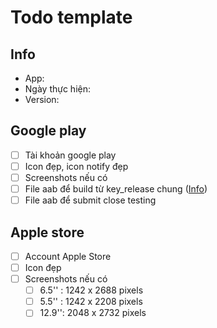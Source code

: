 # Todo template

## Info

* App:
* Ngày thực hiện:
* Version:

## Google play

* [ ] Tài khoản google play
* [ ] Icon đẹp, icon notify đẹp
* [ ] Screenshots nếu có
* [ ] File aab để build từ key\_release chung ([Info](https://drive.google.com/drive/u/0/folders/1qEMoyc47NEB-dexAevBVl1hhZrSFG9E6))
* [ ] File aab để submit close testing

## Apple store

* [ ] Account Apple Store
* [ ] Icon đẹp
* [ ] Screenshots nếu có
  * [ ] 6.5'' : 1242 x 2688 pixels
  * [ ] 5.5'' : 1242 x 2208 pixels
  * [ ] 12.9'': 2048 x 2732 pixels
